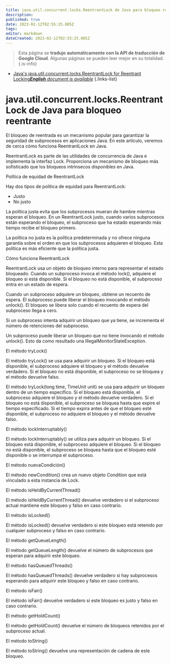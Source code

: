 ```yaml
---
title: java.util.concurrent.locks.ReentrantLock de Java para bloqueo reentrante
description: 
published: true
date: 2023-02-12T02:55:25.085Z
tags: 
editor: markdown
dateCreated: 2023-02-12T02:55:25.085Z
---
```


> Esta página se **tradujo automáticamente con la API de traducción de Google Cloud**.
Algunas páginas se pueden leer mejor en su totalidad.{.is-info}



- [Java's java.util.concurrent.locks.ReentrantLock for Reentrant Locking***English** document is available*](/en/Knowledge-base/Java/java-s-java-util-concurrent-locks-reentrantlock-for-reentrant-locking)
{.links-list}


# java.util.concurrent.locks.ReentrantLock de Java para bloqueo reentrante

El bloqueo de reentrada es un mecanismo popular para garantizar la seguridad de subprocesos en aplicaciones Java. En este artículo, veremos de cerca cómo funciona ReentrantLock en Java.

ReentrantLock es parte de las utilidades de concurrencia de Java e implementa la interfaz Lock. Proporciona un mecanismo de bloqueo más sofisticado que los bloqueos intrínsecos disponibles en Java.

Política de equidad de ReentrantLock

Hay dos tipos de política de equidad para ReentrantLock:

* Justo
* No justo

La política justa evita que los subprocesos mueran de hambre mientras esperan el bloqueo. En un ReentrantLock justo, cuando varios subprocesos están esperando el bloqueo, el subproceso que ha estado esperando más tiempo recibe el bloqueo primero.

La política no justa es la política predeterminada y no ofrece ninguna garantía sobre el orden en que los subprocesos adquieren el bloqueo. Esta política es más eficiente que la política justa.

Cómo funciona ReentrantLock

ReentrantLock usa un objeto de bloqueo interno para representar el estado bloqueado. Cuando un subproceso invoca el método lock(), adquiere el bloqueo si está disponible. Si el bloqueo no está disponible, el subproceso entra en un estado de espera.

Cuando un subproceso adquiere un bloqueo, obtiene un recuento de espera. El subproceso puede liberar el bloqueo invocando el método unlock(). El bloqueo se libera solo cuando el recuento de espera del subproceso llega a cero.

Si un subproceso intenta adquirir un bloqueo que ya tiene, se incrementa el número de retenciones del subproceso.

Un subproceso puede liberar un bloqueo que no tiene invocando el método unlock(). Esto da como resultado una IllegalMonitorStateException.

El método tryLock()

El método tryLock() se usa para adquirir un bloqueo. Si el bloqueo está disponible, el subproceso adquiere el bloqueo y el método devuelve verdadero. Si el bloqueo no está disponible, el subproceso no se bloquea y el método devuelve falso.

El método tryLock(long time, TimeUnit unit) se usa para adquirir un bloqueo dentro de un tiempo específico. Si el bloqueo está disponible, el subproceso adquiere el bloqueo y el método devuelve verdadero. Si el bloqueo no está disponible, el subproceso se bloquea hasta que expire el tiempo especificado. Si el tiempo expira antes de que el bloqueo esté disponible, el subproceso no adquiere el bloqueo y el método devuelve falso.

El método lockInterruptably()

El método lockInterruptably() se utiliza para adquirir un bloqueo. Si el bloqueo está disponible, el subproceso adquiere el bloqueo. Si el bloqueo no está disponible, el subproceso se bloquea hasta que el bloqueo esté disponible o se interrumpa el subproceso.

El método nuevaCondición()

El método newCondition() crea un nuevo objeto Condition que está vinculado a esta instancia de Lock.

El método isHeldByCurrentThread()

El método isHeldByCurrentThread() devuelve verdadero si el subproceso actual mantiene este bloqueo y falso en caso contrario.

El método isLocked()

El método isLocked() devuelve verdadero si este bloqueo está retenido por cualquier subproceso y falso en caso contrario.

El método getQueueLength()

El método getQueueLength() devuelve el número de subprocesos que esperan para adquirir este bloqueo.

El método hasQueuedThreads()

El método hasQueuedThreads() devuelve verdadero si hay subprocesos esperando para adquirir este bloqueo y falso en caso contrario.

El método isFair()

El método isFair() devuelve verdadero si este bloqueo es justo y falso en caso contrario.

El método getHoldCount()

El método getHoldCount() devuelve el número de bloqueos retenidos por el subproceso actual.

El método toString()

El método toString() devuelve una representación de cadena de este bloqueo.